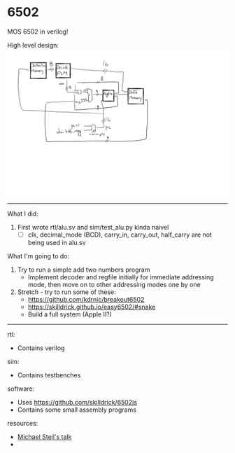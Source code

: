 # 6502

MOS 6502 in verilog!

High level design:
![](6502.png)

---

What I did:
1. First wrote rtl/alu.sv and sim/test_alu.py kinda naivel
   - [ ] clk, decimal_mode (BCD), carry_in, carry_out, half_carry are not being used in alu.sv

What I'm going to do:
1. Try to run a simple add two numbers program
   - Implement decoder and regfile initially for immediate addressing mode, then move on to other addressing modes one by one
2. Stretch - try to run some of these:
   - https://github.com/kdrnic/breakout6502
   - https://skilldrick.github.io/easy6502/#snake
   - Build a full system (Apple II?)
---

rtl:
- Contains verilog

sim:
- Contains testbenches

software:
- Uses https://github.com/skilldrick/6502js
- Contains some small assembly programs

resources:
- [Michael Steil's talk](https://www.youtube.com/watch?v=fWqBmmPQP40)
-
